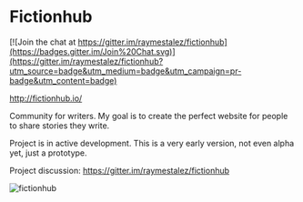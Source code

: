 # Fictionhub

[![Join the chat at https://gitter.im/raymestalez/fictionhub](https://badges.gitter.im/Join%20Chat.svg)](https://gitter.im/raymestalez/fictionhub?utm_source=badge&utm_medium=badge&utm_campaign=pr-badge&utm_content=badge)

http://fictionhub.io/

Community for writers. My goal is to create the perfect website for people to share stories they write.

Project is in active development. This is a very early version, not even alpha yet, just a prototype.

Project discussion:
https://gitter.im/raymestalez/fictionhub

![fictionhub](https://raw.githubusercontent.com/raymestalez/fictionhub/master/fictionhub/static/img/fictionhub.png)


